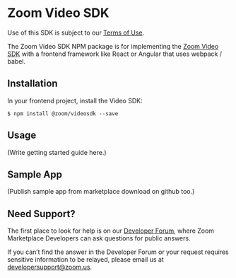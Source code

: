 # Zoom Video SDK

Use of this SDK is subject to our [Terms of Use](https://zoom.us/docs/en-us/zoom_api_license_and_tou.html).

The Zoom Video SDK NPM package is for implementing the [Zoom Video SDK](https://marketplace.zoom.us/docs/sdk/video/introduction) with a frontend framework like React or Angular that uses webpack / babel.

## Installation

In your frontend project, install the Video SDK:

`$ npm install @zoom/videosdk --save`

## Usage

(Write getting started guide here.)

## Sample App

(Publish sample app from marketplace download on github too.)

<!-- Checkout the [Zoom Web SDK Sample App](), and the [Simple Signature Setup Sample App](). -->

## Need Support?

The first place to look for help is on our [Developer Forum](https://devforum.zoom.us), where Zoom Marketplace Developers can ask questions for public answers.

If you can’t find the answer in the Developer Forum or your request requires sensitive information to be relayed, please email us at developersupport@zoom.us.
